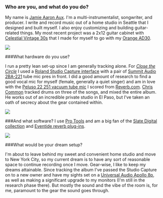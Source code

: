 ### Who are you, and what do you do?

My name is [Jamie Aaron Aux](http://jamieaaronaux.com/). I'm a multi-instrumentalist, songwriter, and producer. I write and record music out of a home studio in Seattle that I designed and built myself. I also enjoy customizing and building guitar-related things. My most recent project was a 2x12 guitar cabinet with [Celestial Vintage 30s](http://celestion.com/product/1/vintage_30/) that I made for myself to go with my [Orange AD30](https://orangeamps.com/products/guitar-amp-heads/ad-series/ad30htc-head/). 

<img src="https://static-cashmusic.netdna-ssl.com/www/img/article/jaa.jpg" />

###What hardware do you use?

I run a pretty lean set-up since I am generally tracking alone. For *[Close the Circle](http://jamieaaronaux.com/music)* I used a [Roland Studio Capture interface](https://www.sweetwater.com/store/detail/UA1610) with a pair of [Summit Audio 2BA-221](http://www.summitaudio.com/2ba221.html) tube mic pres in front. I did a good amount of research to find a good vocal mic for myself (female, generally a quiet singer) and am in love with the [Peluso 22 251 vacuum tube mic](http://www.pelusomicrophonelab.com/microphones/22251.html) I scored from [Reverb.com](https://reverb.com/). [Chris Common](https://chriscommon.wordpress.com/) tracked drums on three of the songs, and mixed the entire album. He works out of an incredible private studio in El Paso, but I've taken an oath of secrecy about the gear contained within.   

<img src="https://static-cashmusic.netdna-ssl.com/www/img/article/jaa4.jpg"/>

###And what software?
I use [Pro Tools](http://www.avid.com/pro-tools) and am a big fan of the [Slate Digital collection](http://slatedigital.com/virtual-console-collection/) and [Eventide reverb plug-ins](https://www.eventideaudio.com/products/plugins/reverb/ultrareverb). 

<img src="https://static-cashmusic.netdna-ssl.com/www/img/article/jaa2.jpg"/>

###What would be your dream setup?

I'm about to leave behind my sweet and convenient home studio and move to New York City, so my current dream is to have any sort of reasonable space to continue recording once I move. Gear-wise, I like to keep my dreams attainable. Since tracking the album I've passed the Studio Capture on to a new owner and have my sights set on a [Universal Audio Apollo 8p](http://www.uaudio.com/audio-interfaces/apollo-8p.html), as well as making a significant upgrade to my monitors (I'm still in the research phase there). But mostly the sound and the vibe of the room is, for me, paramount to the gear the sound goes through. 
